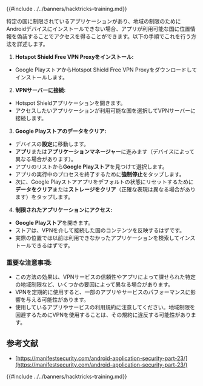 {{#include ../../banners/hacktricks-training.md}}

特定の国に制限されているアプリケーションがあり、地域の制限のためにAndroidデバイスにインストールできない場合、アプリが利用可能な国に位置情報を偽装することでアクセスを得ることができます。以下の手順でこれを行う方法を詳述します。

1. **Hotspot Shield Free VPN Proxyをインストール:**

- Google PlayストアからHotspot Shield Free VPN Proxyをダウンロードしてインストールします。

2. **VPNサーバーに接続:**

- Hotspot Shieldアプリケーションを開きます。
- アクセスしたいアプリケーションが利用可能な国を選択してVPNサーバーに接続します。

3. **Google Playストアのデータをクリア:**

- デバイスの**設定**に移動します。
- **アプリ**または**アプリケーションマネージャー**に進みます（デバイスによって異なる場合があります）。
- アプリのリストから**Google Playストア**を見つけて選択します。
- アプリの実行中のプロセスを終了するために**強制停止**をタップします。
- 次に、Google Playストアアプリをデフォルトの状態にリセットするために**データをクリア**または**ストレージをクリア**（正確な表現は異なる場合があります）をタップします。

4. **制限されたアプリケーションにアクセス:**
- **Google Playストア**を開きます。
- ストアは、VPNを介して接続した国のコンテンツを反映するはずです。
- 実際の位置では以前は利用できなかったアプリケーションを検索してインストールできるはずです。

### 重要な注意事項:

- この方法の効果は、VPNサービスの信頼性やアプリによって課せられた特定の地域制限など、いくつかの要因によって異なる場合があります。
- VPNを定期的に使用すると、一部のアプリやサービスのパフォーマンスに影響を与える可能性があります。
- 使用しているアプリやサービスの利用規約に注意してください。地域制限を回避するためにVPNを使用することは、その規約に違反する可能性があります。

## 参考文献

- [https://manifestsecurity.com/android-application-security-part-23/](https://manifestsecurity.com/android-application-security-part-23/)

{{#include ../../banners/hacktricks-training.md}}
